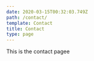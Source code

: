 ```yaml
---
date: 2020-03-15T00:32:03.749Z
path: /contact/
template: Contact
title: Contact
type: page
---
```

This is the contact pagee